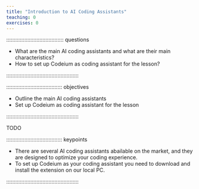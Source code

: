 ```yaml
---
title: "Introduction to AI Coding Assistants"
teaching: 0
exercises: 0
---
```


:::::::::::::::::::::::::::::::::::::: questions 

- What are the main AI coding assistants and what are their main characteristics?
- How to set up Codeium as coding assistant for the lesson?

::::::::::::::::::::::::::::::::::::::::::::::::

::::::::::::::::::::::::::::::::::::: objectives

- Outline the main AI coding assistants
- Set up Codeium as coding assistant for the lesson

::::::::::::::::::::::::::::::::::::::::::::::::

TODO

::::::::::::::::::::::::::::::::::::: keypoints 

- There are several AI coding assistants abailable on the market, and they are designed to optimize your coding experience.
- To set up Codeium as your coding assistant you need to download and install the extension on our local PC.

::::::::::::::::::::::::::::::::::::::::::::::::

